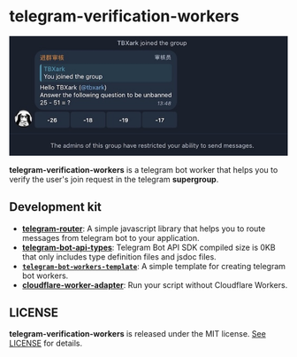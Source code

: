 # telegram-verification-workers

![](preview.jpg)

**telegram-verification-workers** is a telegram bot worker that helps you to verify the user's join request in the telegram **supergroup**.


## Development kit

- [**telegram-router**](https://github.com/TBXark/telegram-router): A simple javascript library that helps you to route messages from telegram bot to your application.
- [**telegram-bot-api-types**](https://github.com/TBXark/telegram-bot-api-types): Telegram Bot API SDK compiled size is 0KB that only includes type definition files and jsdoc files.
- [**`telegram-bot-workers-template`**](https://github.com/TBXark/telegram-bot-workers-template): A simple template for creating telegram bot workers.
- [**cloudflare-worker-adapter**](https://github.com/TBXark/cloudflare-worker-adapter): Run your script without Cloudflare Workers.


## LICENSE

**telegram-verification-workers** is released under the MIT license. [See LICENSE](LICENSE) for details.
